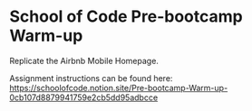 # School of Code Pre-bootcamp Warm-up
Replicate the Airbnb Mobile Homepage.

Assignment instructions can be found here: https://schoolofcode.notion.site/Pre-bootcamp-Warm-up-0cb107d8879941759e2cb5dd95adbcce
